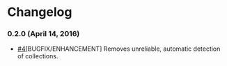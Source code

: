 # Changelog

### 0.2.0 (April 14, 2016)

- [#4](https://github.com/scoutforpets/bookshelf-jsonapi-params/pull/5)[BUGFIX/ENHANCEMENT] Removes unreliable, automatic detection of collections.
